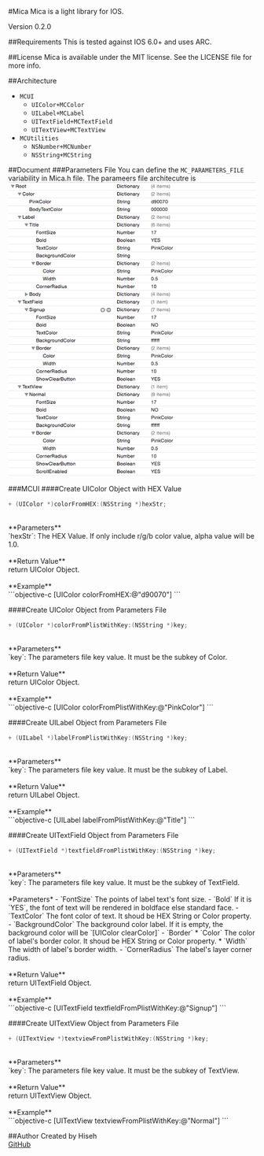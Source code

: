 #Mica
Mica is a light library for IOS. 

Version 0.2.0

##Requirements
This is tested against IOS 6.0+ and uses ARC.

##License
Mica is available under the MIT license. See the LICENSE file for more info.

##Architecture
* `MCUI`
	- `UIColor+MCColor`
	- `UILabel+MCLabel`
	- `UITextField+MCTextField`
	- `UITextView+MCTextView`
* `MCUtilities`
	- `NSNumber+MCNumber`
	- `NSString+MCString`

##Document
###Parameters File
You can define the `MC_PARAMETERS_FILE` variability in Mica.h file. The parameers file architecutre is
![Parameters File Screenshot](/doc/parameters_file_screenshot.png)

###MCUI
####Create UIColor Object with HEX Value
```objective-c
+ (UIColor *)colorFromHEX:(NSString *)hexStr;
```
<br />
**Parameters**<br />
`hexStr`: The HEX Value. If only include r/g/b color value, alpha value will be 1.0.
<br /><br />
**Return Value**<br />
return UIColor Object.
<br /><br />
**Example**<br />
```objective-c
[UIColor colorFromHEX:@"d90070"]
```

####Create UIColor Object from Parameters File
```objective-c
+ (UIColor *)colorFromPlistWithKey:(NSString *)key;
```
<br />
**Parameters**<br />
`key`: The parameters file key value. It must be the subkey of Color.
<br /><br />
**Return Value**<br />
return UIColor Object.
<br /><br />
**Example**<br />
```objective-c
[UIColor colorFromPlistWithKey:@"PinkColor"]
```

####Create UILabel Object from Parameters File
```objective-c
+ (UILabel *)labelFromPlistWithKey:(NSString *)key;
```
<br />
**Parameters**<br />
`key`: The parameters file key value. It must be the subkey of Label.
<br /><br />
**Return Value**<br />
return UILabel Object.
<br /><br />
**Example**<br />
```objective-c
[UILabel labelFromPlistWithKey:@"Title"]
```

####Create UITextField Object from Parameters File
```objective-c
+ (UITextField *)textfieldFromPlistWithKey:(NSString *)key;
```
<br />
**Parameters**<br />
`key`: The parameters file key value. It must be the subkey of TextField.<br /><br />
*Parameters*
- 	`FontSize` The points of label text's font size.
-	`Bold` If it is `YES`, the font of text will be rendered in boldface else standard face.
- 	`TextColor` The font color of text. It shoud be HEX String or Color property.
- 	`BackgroundColor` The background color label. If it is empty, the background color will be `[UIColor clearColor]`
- 	`Border`
	* 	`Color` The color of label's border color. It shoud be HEX String or Color property.
	* 	`Width` The width of label's border width.
- 	`CornerRadius` The label's layer corner radius.
<br /><br />
**Return Value**<br />
return UITextField Object.
<br /><br />
**Example**<br />
```objective-c
[UITextField textfieldFromPlistWithKey:@"Signup"]
```

####Create UITextView Object from Parameters File
```objective-c
+ (UITextView *)textviewFromPlistWithKey:(NSString *)key;
```
<br />
**Parameters**<br />
`key`: The parameters file key value. It must be the subkey of TextView.
<br /><br />
**Return Value**<br />
return UITextView Object.
<br /><br />
**Example**<br />
```objective-c
[UITextView textviewFromPlistWithKey:@"Normal"]
```

##Author
Created by Hiseh<br />
[GitHub](https://github.com/hiseh/Mica.git)

